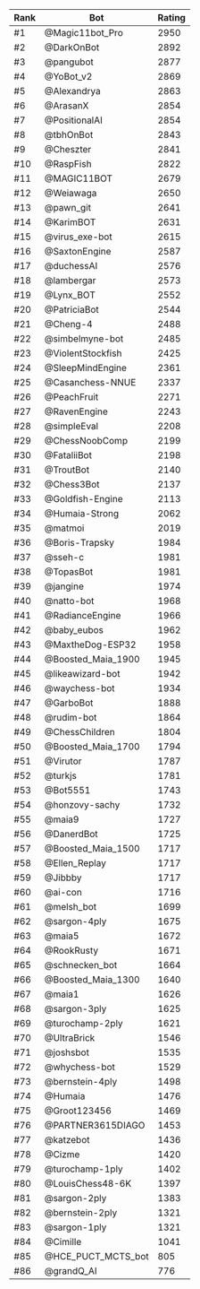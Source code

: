 Rank|Bot|Rating
---|---|---
#1|@Magic11bot_Pro|2950
#2|@DarkOnBot|2892
#3|@pangubot|2877
#4|@YoBot_v2|2869
#5|@Alexandrya|2863
#6|@ArasanX|2854
#7|@PositionalAI|2854
#8|@tbhOnBot|2843
#9|@Cheszter|2841
#10|@RaspFish|2822
#11|@MAGIC11BOT|2679
#12|@Weiawaga|2650
#13|@pawn_git|2641
#14|@KarimBOT|2631
#15|@virus_exe-bot|2615
#16|@SaxtonEngine|2587
#17|@duchessAI|2576
#18|@lambergar|2573
#19|@Lynx_BOT|2552
#20|@PatriciaBot|2544
#21|@Cheng-4|2488
#22|@simbelmyne-bot|2485
#23|@ViolentStockfish|2425
#24|@SleepMindEngine|2361
#25|@Casanchess-NNUE|2337
#26|@PeachFruit|2271
#27|@RavenEngine|2243
#28|@simpleEval|2208
#29|@ChessNoobComp|2199
#30|@FataliiBot|2198
#31|@TroutBot|2140
#32|@Chess3Bot|2137
#33|@Goldfish-Engine|2113
#34|@Humaia-Strong|2062
#35|@matmoi|2019
#36|@Boris-Trapsky|1984
#37|@sseh-c|1981
#38|@TopasBot|1981
#39|@jangine|1974
#40|@natto-bot|1968
#41|@RadianceEngine|1966
#42|@baby_eubos|1962
#43|@MaxtheDog-ESP32|1958
#44|@Boosted_Maia_1900|1945
#45|@likeawizard-bot|1942
#46|@waychess-bot|1934
#47|@GarboBot|1888
#48|@rudim-bot|1864
#49|@ChessChildren|1804
#50|@Boosted_Maia_1700|1794
#51|@Virutor|1787
#52|@turkjs|1781
#53|@Bot5551|1743
#54|@honzovy-sachy|1732
#55|@maia9|1727
#56|@DanerdBot|1725
#57|@Boosted_Maia_1500|1717
#58|@Ellen_Replay|1717
#59|@Jibbby|1717
#60|@ai-con|1716
#61|@melsh_bot|1699
#62|@sargon-4ply|1675
#63|@maia5|1672
#64|@RookRusty|1671
#65|@schnecken_bot|1664
#66|@Boosted_Maia_1300|1640
#67|@maia1|1626
#68|@sargon-3ply|1625
#69|@turochamp-2ply|1621
#70|@UltraBrick|1546
#71|@joshsbot|1535
#72|@whychess-bot|1529
#73|@bernstein-4ply|1498
#74|@Humaia|1476
#75|@Groot123456|1469
#76|@PARTNER3615DIAGO|1453
#77|@katzebot|1436
#78|@Cizme|1420
#79|@turochamp-1ply|1402
#80|@LouisChess48-6K|1397
#81|@sargon-2ply|1383
#82|@bernstein-2ply|1321
#83|@sargon-1ply|1321
#84|@Cimille|1041
#85|@HCE_PUCT_MCTS_bot|805
#86|@grandQ_AI|776
